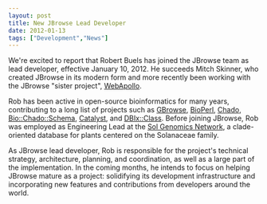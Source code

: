 ```yaml
---
layout: post
title: New JBrowse Lead Developer
date: 2012-01-13
tags: ["Development","News"]
---
```


We're excited to report that Robert Buels has joined the JBrowse team as lead developer, effective January 10, 2012. He succeeds Mitch Skinner, who created JBrowse in its modern form and more recently been working with the JBrowse "sister project", [WebApollo](http://gmod.org/wiki/WebApollo).

Rob has been active in open-source bioinformatics for many years, contributing to a long list of projects such as [GBrowse](http://gmod.org/wiki/GBrowse "Generic Genome Browser"), [BioPerl](http://bioperl.org "BioPerl"), [Chado](http://gmod.org/wiki/Chado "Chado"), [Bio::Chado::Schema](http://metacpan.org/module/Bio::Chado::Schema "Bio::Chado::Schema on metacpan"), [Catalyst](http://www.catalystframework.org/), and [DBIx::Class](http://metacpan.org/module/DBIx::Class). Before joining JBrowse, Rob was employed as Engineering Lead at the [Sol Genomics Network](http://solgenomics.net "Sol Genomics Network"), a clade-oriented database for plants centered on the Solanaceae family.

As JBrowse lead developer, Rob is responsible for the project's technical strategy, architecture, planning, and coordination, as well as a large part of the implementation. In the coming months, he intends to focus on helping JBrowse mature as a project: solidifying its development infrastructure and incorporating new features and contributions from developers around the world.